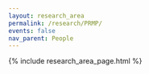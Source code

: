```yaml
---
layout: research_area
permalink: /research/PRMP/
events: false
nav_parent: People
---
```


{% include research_area_page.html %}
